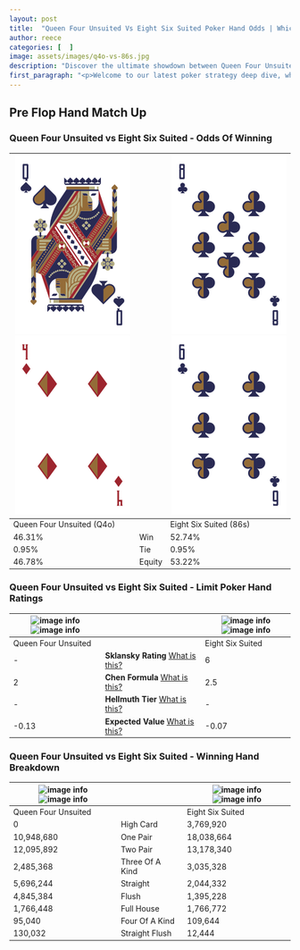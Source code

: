 ```yaml
---
layout: post
title:  "Queen Four Unsuited Vs Eight Six Suited Poker Hand Odds | Which Is The Better Hand In Poker? A Complete Guide"
author: reece
categories: [  ]
image: assets/images/q4o-vs-86s.jpg
description: "Discover the ultimate showdown between Queen Four Unsuited and Eight Six Suited in poker! Uncover the odds, strategies, and scenarios where one hand triumphs over the other. Get ready to up your poker game with this thrilling analysis."
first_paragraph: "<p>Welcome to our latest poker strategy deep dive, where we're pitting two distinct hands against each other in a high-stakes showdown: Queen Four Unsuited vs Eight Six Suited.</p><p>In the dynamic world of poker, every decision counts, and knowing which hand holds the upper hand is key to your success at the table.</p><p>In this article, we'll dissect these two hands, explore the scenarios where one dominates the other, and equip you with the knowledge to make strategic choices that can tip the odds in your favor.</p><p>Get ready to unravel the intriguing dynamics of these poker hands and elevate your game to new heights.</p>"
---
```




[comment]: # (sp0)

## Pre Flop Hand Match Up

<div class="table hand-ratings" markdown="1"> 



### Queen Four Unsuited vs Eight Six Suited - Odds Of Winning


    
| ![image info](assets/images/hand1/q.png) ![image info](assets/images/hand1/4o.png) |  | ![image info](assets/images/hand2/8.png) ![image info](assets/images/hand2/6.png) |
| -------- | -------- | -------- |
| Queen Four Unsuited (Q4o) |  | Eight Six Suited (86s) |
| 46.31% | Win | 52.74% |
| 0.95% | Tie | 0.95% |
| 46.78% | Equity | 53.22% |




[comment]: # (sp1)



### Queen Four Unsuited vs Eight Six Suited - Limit Poker Hand Ratings


    
| ![image info](https://www.riverpairs.com/assets/images/hand1/q.png) ![image info](https://www.riverpairs.com/assets/images/hand1/4o.png) |  | ![image info](https://www.riverpairs.com/assets/images/hand2/8.png) ![image info](https://www.riverpairs.com/assets/images/hand2/6.png) |
| -------- | -------- | -------- |
| Queen Four Unsuited |  | Eight Six Suited |
| - | **Sklansky Rating** [What is this?](/sklansky-rating-explained) | 6 |
| 2 | **Chen Formula** [What is this?](/chen-formula-explained) | 2.5 |
| - | **Hellmuth Tier** [What is this?](/Hellmuth-tier-explained) | - |
| -0.13 | **Expected Value** [What is this?](/expected-value-explained) | -0.07 |




[comment]: # (sp2)



### Queen Four Unsuited vs Eight Six Suited - Winning Hand Breakdown


    
| ![image info](https://www.riverpairs.com/assets/images/hand1/q.png) ![image info](https://www.riverpairs.com/assets/images/hand1/4o.png) |  | ![image info](https://www.riverpairs.com/assets/images/hand2/8.png) ![image info](https://www.riverpairs.com/assets/images/hand2/6.png) |
| -------- | -------- | -------- |
| Queen Four Unsuited |  | Eight Six Suited |
| 0 | High Card | 3,769,920 |
| 10,948,680 | One Pair | 18,038,664 |
| 12,095,892 | Two Pair | 13,178,340 |
| 2,485,368 | Three Of A Kind | 3,035,328 |
| 5,696,244 | Straight | 2,044,332 |
| 4,845,384 | Flush | 1,395,228 |
| 1,766,448 | Full House | 1,766,772 |
| 95,040 | Four Of A Kind | 109,644 |
| 130,032 | Straight Flush | 12,444 |




[comment]: # (sp3)



</div>

[comment]: # (sp4)



[comment]: # (sp5)

